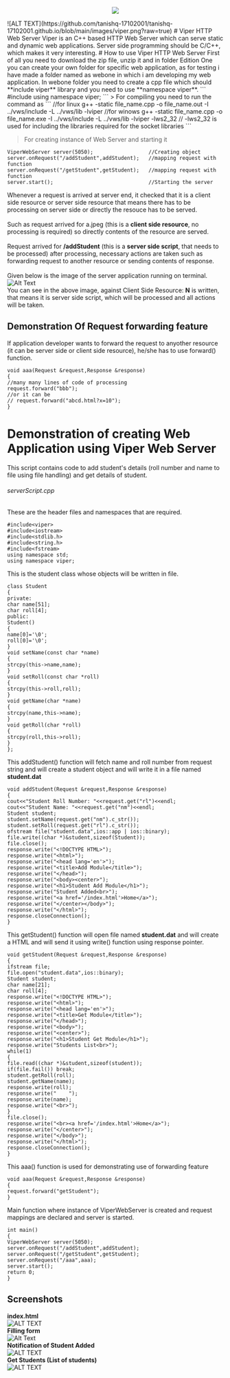 <p>
  <center>
  <img src="https://github.com/tanishq-17102001/tanishq-17102001.github.io/blob/main/images/viper.png?" />
  </center>
</p>
![ALT TEXT](https://github.com/tanishq-17102001/tanishq-17102001.github.io/blob/main/images/viper.png?raw=true)
# Viper HTTP Web Server
Viper is an C++ based HTTP Web Server which can serve static and dynamic web applications. Server side programming should be C/C++, which makes it very interesting.
# How to use Viper HTTP Web Server
First of all you need to download the zip file, unzip it and in folder Edition One you can create your own folder for specific web application, as for testing i have made a folder named as webone in which i am developing my web application. 
In webone folder you need to create a cpp file which should **include viper** library and you need to use **namespace viper**.
```
#include<viper>
using namespace viper;
```
> For compiling you need to run the command as
```
//for linux
g++ -static file_name.cpp -o file_name.out -I ../vws/include -L ../vws/lib -lviper
//for winows
g++ -static file_name.cpp -o file_name.exe -I ../vws/include -L ../vws/lib -lviper -lws2_32
// -lws2_32 is used for including the libraries required for the socket libraries
```

> For creating instance of Web Server and starting it
```
ViperWebServer server(5050);                  //Creating object
server.onRequest("/addStudent",addStudent);   //mapping request with function
server.onRequest("/getStudent",getStudent);   //mapping request with function
server.start();                               //Starting the server
```
Whenever a request is arrived at server end, it checked that it is a client side resource or server side resource that means there has to be processing on server side or directly the resouce has to be served.\
\
Such as request arrived for a.jpeg (this is a **client side resource**, no processing is required) so directly contents of the resource are served.\
\
Request arrived for **/addStudent** (this is a **server side script**, that needs to be processed) after processing, necessary actions are taken such as forwarding request to another resource or sending contents of response.\
\
Given below is the image of the server application running on terminal.
![Alt Text](https://github.com/tanishq-17102001/Viper-HTTP-Web-Server/blob/main/EditionOne/webone/Console%20Screenshot.png?raw=true)
\
You can see in the above image, against Client Side Resource: **N** is written, that means it is server side script, which will be processed and all actions will be taken.
## Demonstration Of Request forwarding feature
If application developer wants to forward the request to anyother resource (it can be server side or client side resource), he/she has to use forward() function.
```
void aaa(Request &request,Response &response)
{
//many many lines of code of processing
request.forward("bbb");
//or it can be
// request.forward("abcd.html?x=10");
}
```
# Demonstration of creating Web Application using Viper Web Server
This script contains code to add student's details (roll number and name to file using file handling) and get details of student.
###### serverScript.cpp
These are the header files and namespaces that are required.
```
#include<viper>
#include<iostream>
#include<stdlib.h>
#include<string.h>
#include<fstream>
using namespace std;
using namespace viper;
```
This is the student class whose objects will be written in file.
```
class Student
{
private:
char name[51];
char roll[4];
public:
Student()
{
name[0]='\0';
roll[0]='\0';
}
void setName(const char *name)
{
strcpy(this->name,name);
}
void setRoll(const char *roll)
{
strcpy(this->roll,roll);
}
void getName(char *name)
{
strcpy(name,this->name);
}
void getRoll(char *roll)
{
strcpy(roll,this->roll);
}
};
```
This addStudent() function will fetch name and roll number from request string and will create a student object and will write it in a file named **student.dat**
```
void addStudent(Request &request,Response &response)
{
cout<<"Student Roll Number: "<<request.get("rl")<<endl;
cout<<"Student Name: "<<request.get("nm")<<endl;
Student student;
student.setName(request.get("nm").c_str());
student.setRoll(request.get("rl").c_str());
ofstream file("student.data",ios::app | ios::binary);
file.write((char *)&student,sizeof(Student));
file.close();
response.write("<!DOCTYPE HTML>");
response.write("<html>");
response.write("<head lang='en'>");
response.write("<title>Add Module</title>");
response.write("</head>");
response.write("<body><center>");
response.write("<h1>Student Add Module</h1>");
response.write("Student Added<br>");
response.write("<a href='/index.html'>Home</a>");
response.write("</center></body>");
response.write("</html>");
response.closeConnection();
}
```
This getStudent() function will open file named **student.dat** and will create a HTML and will send it using write() function using response pointer.
```
void getStudent(Request &request,Response &response)
{
ifstream file;
file.open("student.data",ios::binary);
Student student;
char name[21];
char roll[4];
response.write("<!DOCTYPE HTML>");
response.write("<html>");
response.write("<head lang='en'>");
response.write("<title>Get Module</title>");
response.write("</head>");
response.write("<body>");
response.write("<center>");
response.write("<h1>Student Get Module</h1>");
response.write("Students List<br>");
while(1)
{
file.read((char *)&student,sizeof(student));
if(file.fail()) break;
student.getRoll(roll);
student.getName(name);
response.write(roll);
response.write("    ");
response.write(name);
response.write("<br>");
}
file.close();
response.write("<br><a href='/index.html'>Home</a>");
response.write("</center>");
response.write("</body>");
response.write("</html>");
response.closeConnection();
}
```
This aaa() function is used for demonstrating use of forwarding feature
```
void aaa(Request &request,Response &response)
{
request.forward("getStudent");
}
```
Main function where instance of ViperWebServer is created and request mappings are declared and server is started.
```
int main()
{
ViperWebServer server(5050);
server.onRequest("/addStudent",addStudent);
server.onRequest("/getStudent",getStudent);
server.onRequest("/aaa",aaa);
server.start();
return 0;
}
```
## Screenshots
**index.html**\
![ALT TEXT](https://github.com/tanishq-17102001/Viper-HTTP-Web-Server/blob/main/EditionOne/webone/screenshots/indexPage.png?raw=true)\
**Filling form**\
![Alt Text](https://github.com/tanishq-17102001/Viper-HTTP-Web-Server/blob/main/EditionOne/webone/screenshots/fillingAddForm.png?raw=true)\
**Notification of Student Added**\
![ALT TEXT](https://github.com/tanishq-17102001/Viper-HTTP-Web-Server/blob/main/EditionOne/webone/screenshots/notification.png?raw=true)\
**Get Students (List of students)**\
![ALT TEXT](https://github.com/tanishq-17102001/Viper-HTTP-Web-Server/blob/main/EditionOne/webone/screenshots/getStudents.png?raw=true)
